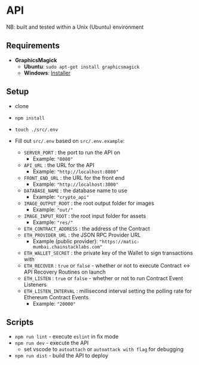 # API

NB: built and tested within a Unix (Ubuntu) environment


## Requirements

- **GraphicsMagick**
    - **Ubuntu**: `sudo apt-get install graphicsmagick`
    - **Windows**: [Installer](http://www.graphicsmagick.org/INSTALL-windows.html#retrieve-install-package)


## Setup

- clone
- `npm install`
- `touch ./src/.env`

- Fill out `src/.env` based on `src/.env.example`:
    - `SERVER_PORT` : the port to run the API on
        - Example: `"8080"`
    - `API_URL` : the URL for the API
        - Example: `"http://localhost:8080"`
    - `FRONT_END_URL` : the URL for the front end
        - Example: `"http://localhost:3000"`
    - `DATABASE_NAME` : the database name to use
        - Example: `"crypto_api"`
    - `IMAGE_OUTPUT_ROOT` : the root output folder for images
        - Example: `"out/"`
    - `IMAGE_INPUT_ROOT` : the root input folder for assets
        - Example: `"res/"`
    - `ETH_CONTRACT_ADDRESS` : the address of the Contract
    - `ETH_PROVIDER_URL` : the JSON RPC Provider URL
        - Example (public provider): `"https://matic-mumbai.chainstacklabs.com"`
    - `ETH_WALLET_SECRET` : the private key of the Wallet to sign transactions with
    - `ETH_RECOVER` : `true` or `false` - whether or not to execute Contract <-> API Recovery Routines on launch
    - `ETH_LISTEN` : `true` or `false` - whether or not to run Contract Event Listeners
    - `ETH_LISTEN_INTERVAL` : millisecond interval setting the polling rate for Ethereum Contract Events
        - Example: `"20000"`


## Scripts

- `npm run lint` - execute `eslint` in fix mode
- `npm run dev` - execute the API
    - set vscode to `autoattach` or `autoattack with flag` for debugging
- `npm run dist` - build the API to deploy

